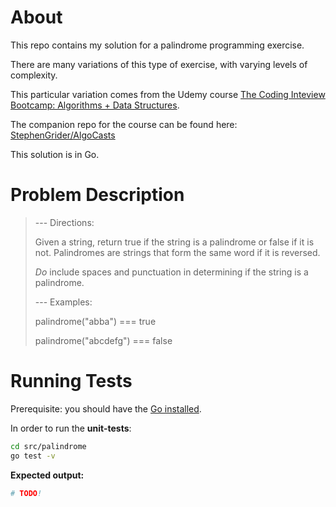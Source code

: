 # About

This repo contains my solution for a palindrome programming exercise.

There are many variations of this type of exercise, with varying levels of
complexity.

This particular variation comes from the Udemy course [The Coding Inteview Bootcamp: Algorithms + Data Structures](https://www.udemy.com/course/coding-interview-bootcamp-algorithms-and-data-structure/).

The companion repo for the course can be found here:
[StephenGrider/AlgoCasts](https://github.com/StephenGrider/AlgoCasts)

This solution is in Go.

# Problem Description

>--- Directions:
>
>Given a string, return true if the string is a palindrome
>or false if it is not.  Palindromes are strings that
>form the same word if it is reversed. 
>
> *Do* include spaces and punctuation in determining if the string is a palindrome.
>
>--- Examples:
>
>   palindrome("abba") === true
>
>   palindrome("abcdefg") === false

# Running Tests

Prerequisite: you should have the [Go installed](https://go.dev/doc/install).

In order to run the **unit-tests**:

```sh
cd src/palindrome
go test -v
```
**Expected output:**
```sh
# TODO!
```
